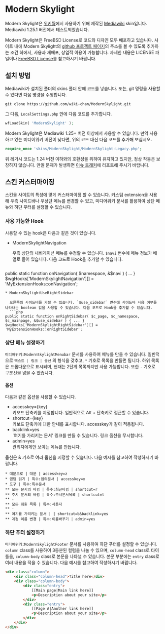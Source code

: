 # Modern Skylight
Modern Skylight은 [위키쨩](http://wiki-chan.net)에서 사용하기 위해 제작된 [Mediawiki](http://mediawiki.org/) skin입니다. Mediawiki 1.25.1 버전에서 테스트되었습니다.

Modern Skylight은 FreeBSD License로 코드와 디자인 모두 배포하고 있습니다. 사이트 내에 Modern Skylight의 [github 프로젝트 페이지](http://wiki-chan.github.io/ModernSkylight/)의 주소를 볼 수 있도록 추가하는 조건 하에서, 사용과 재배포, 상업적 이용이 가능합니다. 자세한 내용은 LICENSE 파일이나 [FreeBSD License](http://www.freebsd.org/copyright/freebsd-doc-license.html)를 참고하시기 바랍니다.

## 설치 방법
Mediawiki가 설치된 폴더의 skins 폴더 안에 코드를 넣습니다. 또는, git 명령을 사용할 수 있다면 다음 명령을 수행합니다.

```
git clone https://github.com/wiki-chan/ModernSkylight.git
```

그 다음, `LocalSettings.php` 안에 다음 코드를 추가합니다.

```php
wfLoadSkin( 'ModernSkylight' );
```

Modern Skylight은 Mediawiki 1.25+ 버전 이상에서 사용할 수 있습니다. 만약 사용하고 있는 미디어위키 버전이 낮다면, 위의 코드 대신 다음 코드를 추가해 보십시오.

```php
require_once 'skins/ModernSkylight/ModernSkylight-Legacy.php';
```

위 레거시 코드는 1.24 버전 이하와의 호환성을 위하여 유지하고 있지만, 정상 작동은 보장하지 않습니다. 만일 문제가 발생하면 [이슈 트래커](https://github.com/wiki-chan/ModernSkylight/issues)에 리포트해 주시기 바랍니다.

## 스킨 커스터마이징
스킨을 사이트의 특성에 맞게 커스터마이징 할 수 있습니다. 커스텀 extension을 사용해 우측 사이드바나 우상단 메뉴를 변경할 수 있고, 미디어위키 문서를 활용하여 상단 메뉴와 하단 푸터를 설정할 수 있습니다.

### 사용 가능한 Hook
사용할 수 있는 hook은 다음과 같은 것이 있습니다.
* ModernSkylightNavigation

  우측 상단의 내비게이션 메뉴를 수정할 수 있습니다. `$navi` 변수에 메뉴 정보가 배열로 들어 있습니다. 다음 코드로 Hook을 추가할 수 있습니다.
  ```php
public static function onNavigation( $namespace, &$navi ) { ... }
$wgHooks['ModernSkylightNavigation'][] = 'MyExtensionHooks::onNavigation';
```
* ModernSkylightUseRightSidebar

  오른쪽의 사이드바를 가릴 수 있습니다. `$use_sidebar` 변수에 사이드바 사용 여부를 나타내는 boolean 값을 사용할 수 있습니다. 다음 코드로 Hook을 추가할 수 있습니다.
  ```php
public static function onRightSidebar( $c_page, $c_namespace, $c_mainpage, &$use_sidebar ) { ... }
$wgHooks['ModernSkylightRightSidebar'][] = 'MyExtensionHooks::onRightSidebar';
```

### 상단 메뉴 설정하기
`미디어위키:ModernSkylightMenubar` 문서를 사용하여 메뉴를 만들 수 있습니다. 일반적으로 `텍스트 | 링크 | 옵션` 의 형식을 갖추고, `*` 기호로 목록을 만들면 됩니다. 하위 목록은 드롭다운으로 표시되며, 현재는 2단계 목록까지만 사용 가능합니다. 또한 `-` 기호로 구분선을 넣을 수 있습니다.

#### 옵션
다음과 같은 옵션을 사용할 수 있습니다.
* accesskey={key}<br>
  키보드 단축키를 지정합니다. 일반적으로 Alt + 단축키로 접근할 수 있습니다.
* shortcut={key}<br>
  키보드 단축키에 대한 안내를 표시합니다. accesskey가 같이 적용됩니다.
* backlink=yes<br>
  '여기를 가리키는 문서' 링크를 만들 수 있습니다. 링크 옵션을 무시합니다.
* admin=yes<br>
  관리자에게만 보이는 메뉴를 만듭니다.

옵션은 & 기호로 여러 옵션을 지정할 수 있습니다.
다음 예시를 참고하여 작성하시기 바랍니다.
```
* 대문으로 | 대문 | accesskey=z
* 랜덤 읽기 | 특수:임의문서 | accesskey=x
* 도구 | 특수:특수문서
** 모든 문서의 바뀜 | 특수:최근바뀜 | shortcut=r
** 주시 문서의 바뀜 | 특수:주시문서목록 | shortcut=l
** -
** 모든 회원 목록 | 특수:사용자
** -
** 여기를 가리키는 문서 | | shortcut=b&backlink=yes
** 계정 이름 변경 | 특수:이름바꾸기 | admin=yes
```

### 하단 푸터 설정하기
`미디어위키:ModernSkylightFooter` 문서를 사용하여 하단 푸터를 설정할 수 있습니다.  `column` class를 사용하여 3등분된 컬럼을 나눌 수 있으며, `column-head` class로 타이틀을, `column-body` class로 본문을 나타낼 수 있습니다. 본문 부분에는 `entry` class로 여러 내용을 적을 수 있습니다. 다음 예시를 참고하여 작성하시기 바랍니다.
```html
<div class="column">
	<div class="column-head">Title here</div>
	<div class="column-body">
		<div class="entry">
			[[Main page|Main link here]]
			<p>Description about your site</p>
		</div>
		<div class="entry">
			[[Page A|Another link here]]
			<p>Description about your site</p>
		</div>
	</div>
</div>
```
